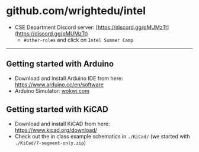# github.com/wrightedu/intel

* CSE Department Discord server: [https://discord.gg/pMUMzTt](https://discord.gg/pMUMzTt)
  * `#other-roles` and click on `Intel Summer Camp`

---

## Getting started with Arduino


* Download and install Arduino IDE from here: https://www.arduino.cc/en/software
* Arduino Simulator: [wokwi.com](https://wokwi.com)

## Getting started with KiCAD

* Download and install KiCAD from here: https://www.kicad.org/download/
* Check out the in class example schematics in `./KiCad/` (we started with `./KiCad/7-segment-only.zip`)

